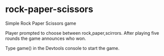 # rock-paper-scissors
Simple Rock Paper Scissors game

Player prompted to choose between rock,paper,scirrors.
After playing five rounds the game announces who won.

Type game() in the Devtools console to start the game. 